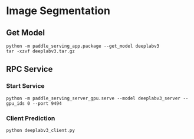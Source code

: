 # Image Segmentation

## Get Model

```
python -m paddle_serving_app.package --get_model deeplabv3
tar -xzvf deeplabv3.tar.gz
```

## RPC Service

### Start Service

```
python -m paddle_serving_server_gpu.serve --model deeplabv3_server --gpu_ids 0 --port 9494
```

### Client Prediction

```
python deeplabv3_client.py
```
